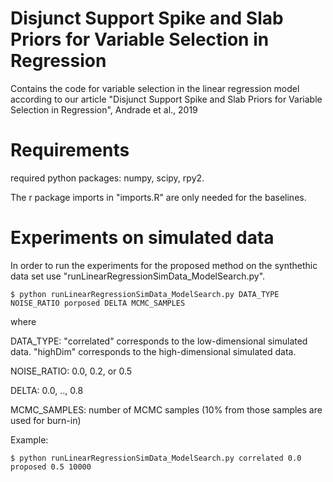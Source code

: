 Disjunct Support Spike and Slab Priors for Variable Selection in Regression
==

Contains the code for variable selection in the linear regression model according to our article
"Disjunct Support Spike and Slab Priors for Variable Selection in Regression", Andrade et al., 2019

Requirements
==
required python packages: numpy, scipy, rpy2.

The r package imports in "imports.R" are only needed for the baselines.


Experiments on simulated data
==
In order to run the experiments for the proposed method on the synthethic data set use "runLinearRegressionSimData_ModelSearch.py".

	$ python runLinearRegressionSimData_ModelSearch.py DATA_TYPE NOISE_RATIO porposed DELTA MCMC_SAMPLES

where 

DATA_TYPE:
"correlated" corresponds to the low-dimensional simulated data.
"highDim" corresponds to the high-dimensional simulated data. 

NOISE_RATIO:
 0.0, 0.2, or 0.5
 
DELTA:
0.0, .., 0.8

MCMC_SAMPLES:
number of MCMC samples (10% from those samples are used for burn-in)

Example:

	$ python runLinearRegressionSimData_ModelSearch.py correlated 0.0 proposed 0.5 10000



